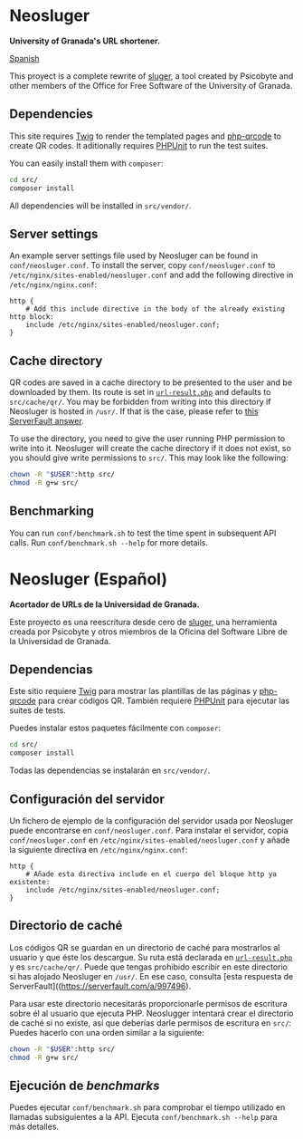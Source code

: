 # Neosluger

**University of Granada's URL shortener.**

[Spanish](#Español)

This proyect is a complete rewrite of [sluger](https://github.com/psicobyte/sluger), a tool created by Psicobyte and other members of the Office for Free Software of the University of Granada.

## Dependencies

This site requires [Twig](https://github.com/twigphp/Twig) to render the templated pages and [php-qrcode](https://github.com/chillerlan/php-qrcode) to create QR codes.
It aditionally requires [PHPUnit](https://github.com/sebastianbergmann/phpunit) to run the test suites.

You can easily install them with `composer`:

```sh
cd src/
composer install
```

All dependencies will be installed in `src/vendor/`.

## Server settings

An example server settings file used by Neosluger can be found in `conf/neosluger.conf`.
To install the server, copy `conf/neosluger.conf` to `/etc/nginx/sites-enabled/neosluger.conf` and add the following directive in `/etc/nginx/nginx.conf`:

```nginx
http {
	# Add this include directive in the body of the already existing http block:
	include /etc/nginx/sites-enabled/neosluger.conf;
}
```

## Cache directory

QR codes are saved in a cache directory to be presented to the user and be downloaded by them.
Its route is set in [`url-result.php`](https://github.com/OSL-UGR/neosluger/blob/main/src/url-result.php#L16) and defaults to `src/cache/qr/`.
You may be forbidden from writing into this directory if Neosluger is hosted in `/usr/`.
If that is the case, please refer to [this ServerFault answer](https://serverfault.com/a/997496).

To use the directory, you need to give the user running PHP permission to write into it.
Neosluger will create the cache directory if it does not exist, so you should give write permissions to `src/`.
This may look like the following:

```sh
chown -R "$USER":http src/
chmod -R g+w src/
```

## Benchmarking

You can run `conf/benchmark.sh` to test the time spent in subsequent API calls.
Run `conf/benchmark.sh --help` for more details.

# Neosluger (Español)

**Acortador de URLs de la Universidad de Granada.**

Este proyecto es una reescritura desde cero de [sluger](https://github.com/psicobyte/sluger), una herramienta creada por Psicobyte y otros miembros de la Oficina del Software Libre de la Universidad de Granada.

## Dependencias

Este sitio requiere [Twig](https://github.com/twigphp/Twig) para mostrar las plantillas de las páginas y [php-qrcode](https://github.com/chillerlan/php-qrcode) para crear códigos QR.
También requiere [PHPUnit](https://github.com/sebastianbergmann/phpunit) para ejecutar las suites de tests.

Puedes instalar estos paquetes fácilmente con `composer`:

```sh
cd src/
composer install
```

Todas las dependencias se instalarán en `src/vendor/`.

## Configuración del servidor

Un fichero de ejemplo de la configuración del servidor usada por Neosluger puede encontrarse en `conf/neosluger.conf`.
Para instalar el servidor, copia `conf/neosluger.conf` en `/etc/nginx/sites-enabled/neosluger.conf` y añade la siguiente directiva en `/etc/nginx/nginx.conf`:

```nginx
http {
	# Añade esta directiva include en el cuerpo del bloque http ya existente:
	include /etc/nginx/sites-enabled/neosluger.conf;
}
```

## Directorio de caché

Los códigos QR se guardan en un directorio de caché para mostrarlos al usuario y que éste los descargue.
Su ruta está declarada en [`url-result.php`](https://github.com/OSL-UGR/neosluger/blob/main/src/url-result.php#L16) y es `src/cache/qr/`.
Puede que tengas prohibido escribir en este directorio si has alojado Neosluger en `/usr/`.
En ese caso, consulta [esta respuesta de ServerFault]((https://serverfault.com/a/997496).

Para usar este directorio necesitarás proporcionarle permisos de escritura sobre él al usuario que ejecuta PHP.
Neoslugger intentará crear el directorio de caché si no existe, así que deberías darle permisos de escritura en `src/`:
Puedes hacerlo con una orden similar a la siguiente:

```sh
chown -R "$USER":http src/
chmod -R g+w src/
```

## Ejecución de *benchmarks*

Puedes ejecutar `conf/benchmark.sh` para comprobar el tiempo utilizado en llamadas subsiguientes a la API.
Ejecuta `conf/benchmark.sh --help` para más detalles.
